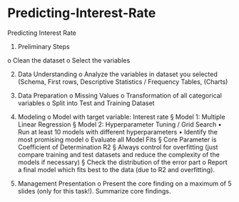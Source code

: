 # Predicting-Interest-Rate
Predicting Interest Rate

1. Preliminary Steps

o Clean the dataset
o Select the variables 

2. Data Understanding
o Analyze the variables in dataset you selected (Schema, First rows, Descriptive
Statistics / Frequency Tables, (Charts)

3. Data Preparation
o Missing Values
o Transformation of all categorical variables
o Split into Test and Training Dataset

4. Modeling
o Model with target variable: Interest rate
§ Model 1: Multiple Linear Regression
§ Model 2: Hyperparameter Tuning / Grid Search
• Run at least 10 models with different hyperparameters
• Identify the most promising model
o Evaluate all Model Fits
§ Core Parameter is Coefficient of Determination R2
§ Always control for overfitting (just compare training and test datasets and
reduce the complexity of the models if necessary)
§ Check the distribution of the error part
o Report a final model which fits best to the data (due to R2 and overfitting).

5. Management Presentation
o Present the core finding on a maximum of 5 slides (only for this task!). Summarize
core findings.
